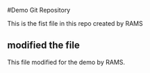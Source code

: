 #Demo Git Repository

This is the fist file in this repo created by RAMS

## modified the file

This file modified for the demo by RAMS.
